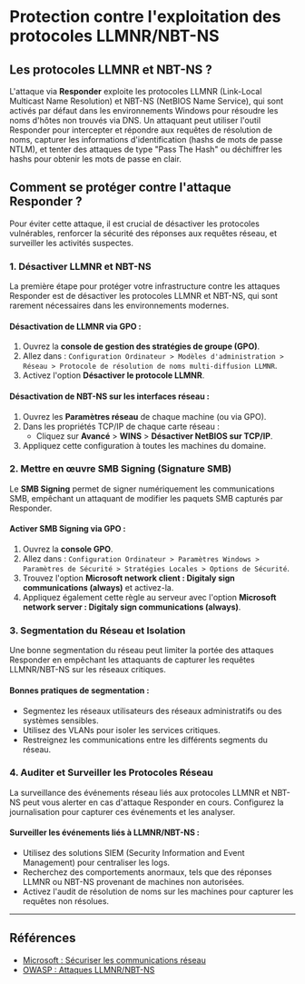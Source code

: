 # Protection contre l'exploitation des protocoles LLMNR/NBT-NS

## Les protocoles LLMNR et NBT-NS ?

L'attaque via **Responder** exploite les protocoles LLMNR (Link-Local Multicast Name Resolution) et NBT-NS (NetBIOS Name Service), qui sont activés par défaut dans les environnements Windows pour résoudre les noms d'hôtes non trouvés via DNS. Un attaquant peut utiliser l'outil Responder pour intercepter et répondre aux requêtes de résolution de noms, capturer les informations d'identification (hashs de mots de passe NTLM), et tenter des attaques de type "Pass The Hash" ou déchiffrer les hashs pour obtenir les mots de passe en clair.

## Comment se protéger contre l'attaque Responder ?

Pour éviter cette attaque, il est crucial de désactiver les protocoles vulnérables, renforcer la sécurité des réponses aux requêtes réseau, et surveiller les activités suspectes.

### 1. **Désactiver LLMNR et NBT-NS**

La première étape pour protéger votre infrastructure contre les attaques Responder est de désactiver les protocoles LLMNR et NBT-NS, qui sont rarement nécessaires dans les environnements modernes.

#### Désactivation de LLMNR via GPO :
1. Ouvrez la **console de gestion des stratégies de groupe (GPO)**.
2. Allez dans : `Configuration Ordinateur > Modèles d'administration > Réseau > Protocole de résolution de noms multi-diffusion LLMNR`.
3. Activez l'option **Désactiver le protocole LLMNR**.

#### Désactivation de NBT-NS sur les interfaces réseau :
1. Ouvrez les **Paramètres réseau** de chaque machine (ou via GPO).
2. Dans les propriétés TCP/IP de chaque carte réseau :
   - Cliquez sur **Avancé** > **WINS** > **Désactiver NetBIOS sur TCP/IP**.
3. Appliquez cette configuration à toutes les machines du domaine.

### 2. **Mettre en œuvre SMB Signing (Signature SMB)**

Le **SMB Signing** permet de signer numériquement les communications SMB, empêchant un attaquant de modifier les paquets SMB capturés par Responder.

#### Activer SMB Signing via GPO :
1. Ouvrez la **console GPO**.
2. Allez dans : `Configuration Ordinateur > Paramètres Windows > Paramètres de Sécurité > Stratégies Locales > Options de Sécurité`.
3. Trouvez l'option **Microsoft network client : Digitaly sign communications (always)** et activez-la.
4. Appliquez également cette règle au serveur avec l'option **Microsoft network server : Digitaly sign communications (always)**.

### 3. **Segmentation du Réseau et Isolation**

Une bonne segmentation du réseau peut limiter la portée des attaques Responder en empêchant les attaquants de capturer les requêtes LLMNR/NBT-NS sur les réseaux critiques.

#### Bonnes pratiques de segmentation :
- Segmentez les réseaux utilisateurs des réseaux administratifs ou des systèmes sensibles.
- Utilisez des VLANs pour isoler les services critiques.
- Restreignez les communications entre les différents segments du réseau.

### 4. **Auditer et Surveiller les Protocoles Réseau**

La surveillance des événements réseau liés aux protocoles LLMNR et NBT-NS peut vous alerter en cas d'attaque Responder en cours. Configurez la journalisation pour capturer ces événements et les analyser.

#### Surveiller les événements liés à LLMNR/NBT-NS :
- Utilisez des solutions SIEM (Security Information and Event Management) pour centraliser les logs.
- Recherchez des comportements anormaux, tels que des réponses LLMNR ou NBT-NS provenant de machines non autorisées.
- Activez l'audit de résolution de noms sur les machines pour capturer les requêtes non résolues.

---

## Références

- [Microsoft : Sécuriser les communications réseau](https://docs.microsoft.com/fr-fr/windows/security/threat-protection/security-policy-settings/microsoft-network-client-digitally-sign-communications-always)
- [OWASP : Attaques LLMNR/NBT-NS](https://owasp.org/www-community/attacks/LLMNR-NBT-NS-poisoning)
